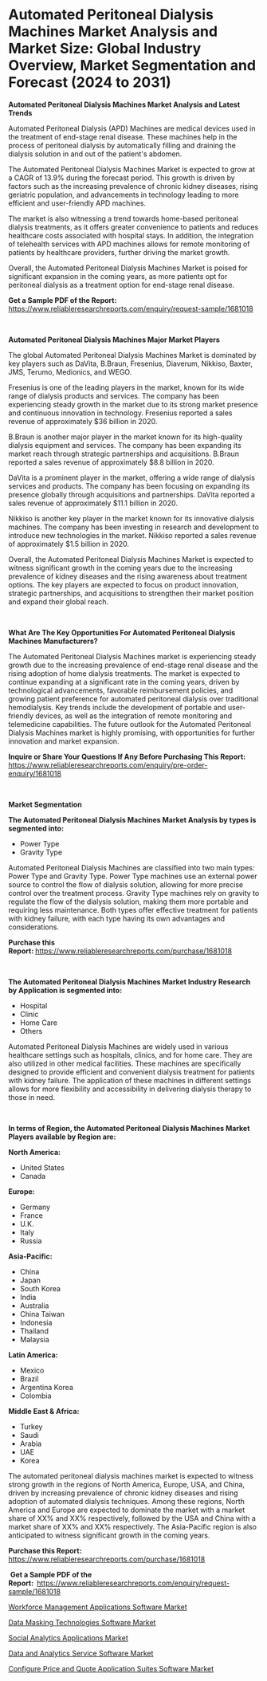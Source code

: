 <p><h1>Automated Peritoneal Dialysis Machines Market Analysis and Market Size: Global Industry Overview, Market Segmentation and Forecast (2024 to 2031)</h1></p><p><strong>Automated Peritoneal Dialysis Machines Market Analysis and Latest Trends</strong></p>
<p><p>Automated Peritoneal Dialysis (APD) Machines are medical devices used in the treatment of end-stage renal disease. These machines help in the process of peritoneal dialysis by automatically filling and draining the dialysis solution in and out of the patient's abdomen. </p><p>The Automated Peritoneal Dialysis Machines Market is expected to grow at a CAGR of 13.9% during the forecast period. This growth is driven by factors such as the increasing prevalence of chronic kidney diseases, rising geriatric population, and advancements in technology leading to more efficient and user-friendly APD machines. </p><p>The market is also witnessing a trend towards home-based peritoneal dialysis treatments, as it offers greater convenience to patients and reduces healthcare costs associated with hospital stays. In addition, the integration of telehealth services with APD machines allows for remote monitoring of patients by healthcare providers, further driving the market growth.</p><p>Overall, the Automated Peritoneal Dialysis Machines Market is poised for significant expansion in the coming years, as more patients opt for peritoneal dialysis as a treatment option for end-stage renal disease.</p></p>
<p><strong>Get a Sample PDF of the Report:&nbsp;</strong> <a href="https://www.reliableresearchreports.com/enquiry/request-sample/1681018">https://www.reliableresearchreports.com/enquiry/request-sample/1681018</a></p>
<p>&nbsp;</p>
<p><strong>Automated Peritoneal Dialysis Machines Major Market Players</strong></p>
<p><p>The global Automated Peritoneal Dialysis Machines Market is dominated by key players such as DaVita, B.Braun, Fresenius, Diaverum, Nikkiso, Baxter, JMS, Terumo, Medionics, and WEGO. </p><p>Fresenius is one of the leading players in the market, known for its wide range of dialysis products and services. The company has been experiencing steady growth in the market due to its strong market presence and continuous innovation in technology. Fresenius reported a sales revenue of approximately $36 billion in 2020.</p><p>B.Braun is another major player in the market known for its high-quality dialysis equipment and services. The company has been expanding its market reach through strategic partnerships and acquisitions. B.Braun reported a sales revenue of approximately $8.8 billion in 2020.</p><p>DaVita is a prominent player in the market, offering a wide range of dialysis services and products. The company has been focusing on expanding its presence globally through acquisitions and partnerships. DaVita reported a sales revenue of approximately $11.1 billion in 2020.</p><p>Nikkiso is another key player in the market known for its innovative dialysis machines. The company has been investing in research and development to introduce new technologies in the market. Nikkiso reported a sales revenue of approximately $1.5 billion in 2020.</p><p>Overall, the Automated Peritoneal Dialysis Machines Market is expected to witness significant growth in the coming years due to the increasing prevalence of kidney diseases and the rising awareness about treatment options. The key players are expected to focus on product innovation, strategic partnerships, and acquisitions to strengthen their market position and expand their global reach.</p></p>
<p>&nbsp;</p>
<p><strong>What Are The Key Opportunities For Automated Peritoneal Dialysis Machines Manufacturers?</strong></p>
<p><p>The Automated Peritoneal Dialysis Machines market is experiencing steady growth due to the increasing prevalence of end-stage renal disease and the rising adoption of home dialysis treatments. The market is expected to continue expanding at a significant rate in the coming years, driven by technological advancements, favorable reimbursement policies, and growing patient preference for automated peritoneal dialysis over traditional hemodialysis. Key trends include the development of portable and user-friendly devices, as well as the integration of remote monitoring and telemedicine capabilities. The future outlook for the Automated Peritoneal Dialysis Machines market is highly promising, with opportunities for further innovation and market expansion.</p></p>
<p><strong>Inquire or Share Your Questions If Any Before Purchasing This Report:</strong> <a href="https://www.reliableresearchreports.com/enquiry/pre-order-enquiry/1681018">https://www.reliableresearchreports.com/enquiry/pre-order-enquiry/1681018</a></p>
<p>&nbsp;</p>
<p><strong>Market Segmentation</strong></p>
<p><strong>The Automated Peritoneal Dialysis Machines Market Analysis by types is segmented into:</strong></p>
<p><ul><li>Power Type</li><li>Gravity Type</li></ul></p>
<p><p>Automated Peritoneal Dialysis Machines are classified into two main types: Power Type and Gravity Type. Power Type machines use an external power source to control the flow of dialysis solution, allowing for more precise control over the treatment process. Gravity Type machines rely on gravity to regulate the flow of the dialysis solution, making them more portable and requiring less maintenance. Both types offer effective treatment for patients with kidney failure, with each type having its own advantages and considerations.</p></p>
<p><strong>Purchase this Report:&nbsp;</strong><a href="https://www.reliableresearchreports.com/purchase/1681018">https://www.reliableresearchreports.com/purchase/1681018</a></p>
<p>&nbsp;</p>
<p><strong>The Automated Peritoneal Dialysis Machines Market Industry Research by Application is segmented into:</strong></p>
<p><ul><li>Hospital</li><li>Clinic</li><li>Home Care</li><li>Others</li></ul></p>
<p><p>Automated Peritoneal Dialysis Machines are widely used in various healthcare settings such as hospitals, clinics, and for home care. They are also utilized in other medical facilities. These machines are specifically designed to provide efficient and convenient dialysis treatment for patients with kidney failure. The application of these machines in different settings allows for more flexibility and accessibility in delivering dialysis therapy to those in need.</p></p>
<p>&nbsp;</p>
<p><strong>In terms of Region, the Automated Peritoneal Dialysis Machines Market Players available by Region are:</strong></p>
<p>
    <p> <strong> North America: </strong>
        <ul>
            <li>United States</li>
            <li>Canada</li>
        </ul>
        </p> 
    <p> <strong> Europe: </strong>
        <ul>
            <li>Germany</li>
            <li>France</li>
            <li>U.K.</li>
            <li>Italy</li>
            <li>Russia</li>
        </ul>
        </p> 
    <p> <strong> Asia-Pacific: </strong>
        <ul>
            <li>China</li>
            <li>Japan</li>
            <li>South Korea</li>
            <li>India</li>
            <li>Australia</li>
            <li>China Taiwan</li>
            <li>Indonesia</li>
            <li>Thailand</li>
            <li>Malaysia</li>
        </ul>
        </p> 
    <p> <strong> Latin America: </strong>
        <ul>
            <li>Mexico</li>
            <li>Brazil</li>
            <li>Argentina Korea</li>
            <li>Colombia</li>
        </ul>
        </p> 
    <p> <strong> Middle East & Africa: </strong>
        <ul>
            <li>Turkey</li>
            <li>Saudi</li>
            <li>Arabia</li>
            <li>UAE</li>
            <li>Korea</li>
        </ul>
    </p>
    </p>
<p><p>The automated peritoneal dialysis machines market is expected to witness strong growth in the regions of North America, Europe, USA, and China, driven by increasing prevalence of chronic kidney diseases and rising adoption of automated dialysis techniques. Among these regions, North America and Europe are expected to dominate the market with a market share of XX% and XX% respectively, followed by the USA and China with a market share of XX% and XX% respectively. The Asia-Pacific region is also anticipated to witness significant growth in the coming years.</p></p>
<p><strong>Purchase this Report: </strong><a href="https://www.reliableresearchreports.com/purchase/1681018">https://www.reliableresearchreports.com/purchase/1681018</a></p>
<p>&nbsp;<strong>Get a Sample PDF of the Report:&nbsp;&nbsp;</strong><a href="https://www.reliableresearchreports.com/enquiry/request-sample/1681018">https://www.reliableresearchreports.com/enquiry/request-sample/1681018</a></p>
<p><strong></strong></p>
<p><p><a href="https://medium.com/@christinascott1938/workforce-management-applications-software-market-comprehensive-assessment-by-type-application-fe71e404cb00">Workforce Management Applications Software Market</a></p><p><a href="https://medium.com/@christinascott1938/analyzing-data-masking-technologies-software-market-global-industry-perspective-and-forecast-2024-f2003eea9c36">Data Masking Technologies Software Market</a></p><p><a href="https://medium.com/@bobbyrobinson56/social-analytics-applications-market-size-and-market-trends-complete-industry-overview-2024-to-56fcba1025d9">Social Analytics Applications Market</a></p><p><a href="https://medium.com/@christinascott1938/data-and-analytics-service-software-market-comprehensive-assessment-by-type-application-and-7e2768003c7c">Data and Analytics Service Software Market</a></p><p><a href="https://medium.com/@christinascott1938/configure-price-and-quote-application-suites-software-market-furnishes-information-on-market-share-a476230e6540">Configure Price and Quote Application Suites Software Market</a></p></p>